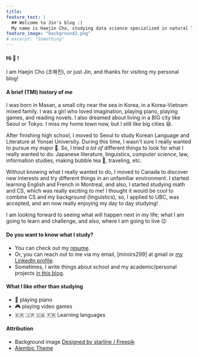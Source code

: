 ```yaml
---
title: 
feature_text: |
  ## Welcome to Jin's blog :)
  My name is Haejin Cho, studying data science specialized in natural language processing.
feature_image: "background2.png"
# excerpt: "Something"
---
```


#### Hi 👋 !
I am Haejin Cho (조해진), or just Jin, and thanks for visiting my personal blog!

#### A brief (TMI) history of me
I was born in Masan, a small city near the sea in Korea, in a Korea-Vietnam mixed family. I was a girl who loved imagination, playing piano, playing games, and reading novels. I also dreamed about living in a BIG city like Seoul or Tokyo. I miss my home town now, but I still like big cities 😆.

After finishing high school, I moved to Seoul to study Korean Language and Literature at Yonsei University. During this time, I wasn't sure I really wanted to pursue my major 🤔. So, I tried *a lot of* different things to look for what I really wanted to do: Japanese literature, linguistics, *computer science*, law, information studies, making bubble tea 🧋, traveling, etc.

Without knowing what I really wanted to do, I moved to Canada to discover new interests and try different things in an unfamiliar environment. I started learning English and French in Montreal, and also, I started studying math and CS, which was really exciting to me! I thought it would be cool to combine CS and my background (linguistics), so, I applied to UBC, was accepted, and am now really enjoying my day to day studying!

I am looking forward to seeing what will happen next in my life; what I am going to learn and challenge, and also, where I am going to live 😉

#### Do you want to know what I study?

- You can check out my [resume](https://github.com/jinjin-tonic/jinjin-tonic.github.io/blob/main/resume.pdf).
- Or, you can reach out to me via my email, [miroirs299] at gmail or [my LinkedIn profile](https://www.linkedin.com/in/haejin-cho-220a3a1b2/).
- Sometimes, I write things about school and my academic/personal projects [in this blog](https://jinjin-tonic.github.io/blog/).

#### What I like other than studying

- 🎹 playing piano
- 🎮 playing video games
- 🇰🇷 🇯🇵 🇨🇦 🇫🇷 Learning languages


#### Attribution
- Background image <a href="http://www.freepik.com">Designed by starline / Freepik</a>
- [Alembic Theme](https://darn.es/)
